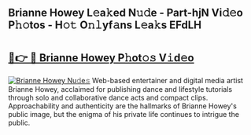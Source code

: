 ## Brianne Howey L𝚎a𝚔ed N𝚞𝚍e - Part-hjN Vi𝚍𝚎o P𝚑𝚘tos - H𝚘𝚝 O𝚗𝚕yf𝚊ns L𝚎a𝚔s EFdLH

# <h2><a href="http://kf31x73.oniu.top/?m=Brianne+Howey">🔗👉 🔴 Brianne Howey P𝚑ot𝚘𝚜 V𝚒d𝚎o</a></h2>

[![Brianne Howey Nu𝚍e𝚜](https://i.imgur.com/0qMVB7G.gif)](http://kf31x73.oniu.top/?m=Brianne+Howey)
Web-based entertainer and digital media artist Brianne Howey, acclaimed for publishing dance and lifestyle tutorials through solo and collaborative dance acts and compact clips. Approachability and authenticity are the hallmarks of Brianne Howey's public image, but the enigma of his private life continues to intrigue the public.  
